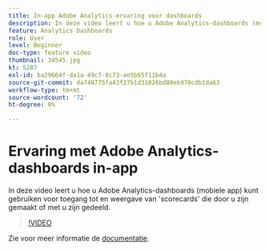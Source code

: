 ```yaml
---
title: In-app Adobe Analytics-ervaring voor dashboards
description: In deze video leert u hoe u Adobe Analytics-dashboards (mobiele app) kunt gebruiken voor toegang tot en weergave van 'scorecards' die door u zijn gemaakt of met u zijn gedeeld.
feature: Analytics Dashboards
role: User
level: Beginner
doc-type: feature video
thumbnail: 34545.jpg
kt: 5287
exl-id: ba29664f-da1a-49c7-8c73-ae5b65f11b4a
source-git-commit: da748775fa43f27b1d31026bd80eb970cdb1da63
workflow-type: tm+mt
source-wordcount: '72'
ht-degree: 0%

---
```


# Ervaring met Adobe Analytics-dashboards in-app

In deze video leert u hoe u Adobe Analytics-dashboards (mobiele app) kunt gebruiken voor toegang tot en weergave van &#39;scorecards&#39; die door u zijn gemaakt of met u zijn gedeeld.

>[!VIDEO](https://video.tv.adobe.com/v/34545/?quality=12)

Zie voor meer informatie de [documentatie](https://experienceleague.adobe.com/docs/analytics/analyze/mobapp/home.html?lang=en).
